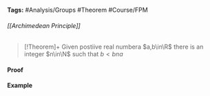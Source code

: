 **Tags:** #Analysis/Groups #Theorem #Course/FPM 
###### [[Archimedean Principle]]
> [!Theorem]+
> Given postiive real numbera $a,b\in\R$ there is an integer $n\in\N$ such that $b<bna$

#### Proof

#### Example